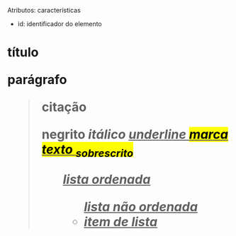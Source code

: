 Atributos: características

- id: identificador do elemento

<h1> título 
<p> parágrafo
<blockquote> citação

<strong> negrito
<i> itálico
<u> underline
<mark> marca texto
<sub> sobrescrito
<ol> lista ordenada
<ul> lista não ordenada
<li> item de lista